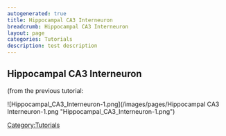 ```yaml
---
autogenerated: true
title: Hippocampal CA3 Interneuron
breadcrumb: Hippocampal CA3 Interneuron
layout: page
categories: Tutorials
description: test description
---
```


## Hippocampal CA3 Interneuron

(from the previous tutorial:

![Hippocampal\_CA3\_Interneuron-1.png](/images/pages/Hippocampal CA3 Interneuron-1.png "Hippocampal_CA3_Interneuron-1.png")

[Category:Tutorials](Category_Tutorials "wikilink")
